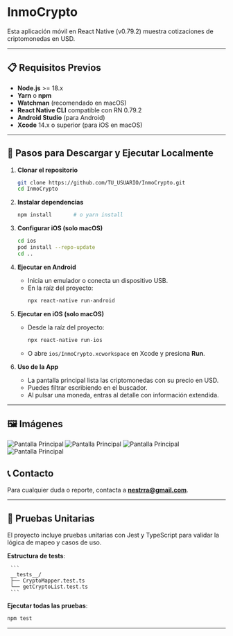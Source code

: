 # InmoCrypto

Esta aplicación móvil en React Native (v0.79.2) muestra cotizaciones de criptomonedas en USD.

---

## 📋 Requisitos Previos

- **Node.js** >= 18.x
- **Yarn** o **npm**
- **Watchman** (recomendado en macOS)
- **React Native CLI** compatible con RN 0.79.2
- **Android Studio** (para Android)
- **Xcode** 14.x o superior (para iOS en macOS)

---

## 🚀 Pasos para Descargar y Ejecutar Localmente

1. **Clonar el repositorio**
   ```bash
   git clone https://github.com/TU_USUARIO/InmoCrypto.git
   cd InmoCrypto
   ```

2. **Instalar dependencias**
   ```bash
   npm install       # o yarn install
   ```

3. **Configurar iOS (solo macOS)**
   ```bash
   cd ios
   pod install --repo-update
   cd ..
   ```

4. **Ejecutar en Android**
   - Inicia un emulador o conecta un dispositivo USB.
   - En la raíz del proyecto:
     ```bash
     npx react-native run-android
     ```

5. **Ejecutar en iOS (solo macOS)**
   - Desde la raíz del proyecto:
     ```bash
     npx react-native run-ios 
     ```
   - O abre `ios/InmoCrypto.xcworkspace` en Xcode y presiona **Run**.

6. **Uso de la App**
   - La pantalla principal lista las criptomonedas con su precio en USD.
   - Puedes filtrar escribiendo en el buscador.
   - Al pulsar una moneda, entras al detalle con información extendida.

---

## 🖼️ Imágenes 


   ![Pantalla Principal](docs/images/iosHome.png)
   ![Pantalla Principal](docs/images/androidHome.png)
    ![Pantalla Principal](docs/images/iosDetail.png)
   ![Pantalla Principal](docs/images/androidDetail.png)




## 📞 Contacto

Para cualquier duda o reporte, contacta a **[nestrra@gmail.com](mailto:nestrra@gmail.com)**.

---

## 🧪 Pruebas Unitarias

El proyecto incluye pruebas unitarias con Jest y TypeScript para validar la lógica de mapeo y casos de uso.


 **Estructura de tests**:

     ```
     __tests__/
     ├── CryptoMapper.test.ts
     └── getCryptoList.test.ts
     ```
  
 **Ejecutar todas las pruebas**:
   ```bash
   npm test
   ```

---